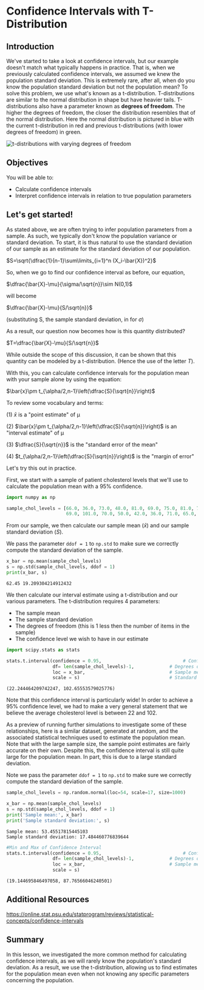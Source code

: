 # Confidence Intervals with T-Distribution

## Introduction

We've started to take a look at confidence intervals, but our example doesn't match what typically happens in practice. That is, when we previously calculated confidence intervals, we assumed we knew the population standard deviation. This is extremely rare, after all, when do you know the population standard deviation but not the population mean? To solve this problem, we use what's known as a t-distribution. T-distributions are similar to the normal distribution in shape but have heavier tails. T-distributions also have a parameter known as **degrees of freedom**. The higher the degrees of freedom, the closer the distribution resembles that of the normal distribution. Here the normal distribution is pictured in blue with the current t-distribution in red and previous t-distributions (with lower degrees of freedom) in green.

<img src="https://raw.githubusercontent.com/learn-co-curriculum/dsc-intervals-with-t-distribution/master/images/new_tdist_df.png" alt="t-distributions with varying degrees of freedom" />

## Objectives

You will be able to:

* Calculate confidence intervals
* Interpret confidence intervals in relation to true population parameters

## Let's get started!

As stated above, we are often trying to infer population parameters from a sample. As such, we typically don't know the population variance or standard deviation. To start, it is thus natural to use the standard deviation of our sample as an estimate for the standard deviation of our population.

$S=\sqrt{\dfrac{1}{n-1}\sum\limits_{i=1}^n (X_i-\bar{X})^2}$

So, when we go to find our confidence interval as before, our equation,

$\dfrac{\bar{X}-\mu}{\sigma/\sqrt{n}}\sim N(0,1)$

will become 

$\dfrac{\bar{X}-\mu}{S/\sqrt{n}}$

(substituting S, the sample standard deviation, in for $\sigma$)

As a result, our question now becomes how is this quantity distributed?

$T=\dfrac{\bar{X}-\mu}{S/\sqrt{n}}$

While outside the scope of this discussion, it can be shown that this quantity can be modeled by a t-distribution. (Hence the use of the letter $T$).

With this, you can calculate confidence intervals for the population mean with your sample alone by using the equation:  

$\bar{x}\pm t_{\alpha/2,n-1}\left(\dfrac{S}{\sqrt{n}}\right)$


To review some vocabulary and terms:

(1) $\bar{x}$  is a "point estimate" of μ

(2)  $\bar{x}\pm t_{\alpha/2,n-1}\left(\dfrac{S}{\sqrt{n}}\right)$ is an "interval estimate" of μ

(3) $\dfrac{S}{\sqrt{n}}$ is the "standard error of the mean"

(4) $t_{\alpha/2,n-1}\left(\dfrac{S}{\sqrt{n}}\right)$ is the "margin of error"

Let's try this out in practice.

First, we start with a sample of patient cholesterol levels that we'll use to calculate the population mean with a 95% confidence.


```python
import numpy as np
```


```python
sample_chol_levels = [66.0, 36.0, 73.0, 48.0, 81.0, 69.0, 75.0, 81.0, 73.0,
                      69.0, 101.0, 70.0, 50.0, 42.0, 36.0, 71.0, 65.0, 43.0, 76.0, 24.0]
```

From our sample, we then calculate our sample mean ($\bar{x}$) and our sample standard deviation ($S$). 

We pass the parameter `ddof = 1` to `np.std` to make sure we correctly compute the standard deviation of the sample.


```python
x_bar = np.mean(sample_chol_levels)
s = np.std(sample_chol_levels, ddof = 1)
print(x_bar, s)
```

    62.45 19.209304214912432


We then calculate our interval estimate using a t-distribution and our various parameters. The t-distribution requires 4 parameters:

* The sample mean
* The sample standard deviation
* The degrees of freedom (this is 1 less then the number of items in the sample)
* The confidence level we wish to have in our estimate


```python
import scipy.stats as stats
```


```python
stats.t.interval(confidence = 0.95,                              # Confidence level
                 df= len(sample_chol_levels)-1,             # Degrees of freedom
                 loc = x_bar,                               # Sample mean
                 scale = s)                                 # Standard deviation estimate
```




    (22.244464209742247, 102.65553579025776)



Note that this confidence interval is particularly wide! In order to achieve a 95% confidence level, we had to make a very general statement that we believe the average cholesterol level is between 22 and 102.

As a preview of running further simulations to investigate some of these relationships, here is a similar dataset, generated at random, and the associated statistical techniques used to estimate the population mean. Note that with the large sample size, the sample point estimates are fairly accurate on their own. Despite this, the confidence interval is still quite large for the population mean. In part, this is due to a large standard deviation.

Note we pass the parameter `ddof = 1` to `np.std` to make sure we correctly compute the standard deviation of the sample.


```python
sample_chol_levels = np.random.normal(loc=54, scale=17, size=1000)
```


```python
x_bar = np.mean(sample_chol_levels)
s = np.std(sample_chol_levels, ddof = 1)
print('Sample mean:', x_bar)
print('Sample standard deviation:', s)
```

    Sample mean: 53.45517815445103
    Sample standard deviation: 17.484460776839644



```python
#Min and Max of Confidence Interval
stats.t.interval(confidence = 0.95,                              # Confidence level
                 df= len(sample_chol_levels)-1,             # Degrees of freedom
                 loc = x_bar,                               # Sample mean
                 scale = s)    
```




    (19.144695846497058, 87.76566046240501)



## Additional Resources

https://online.stat.psu.edu/statprogram/reviews/statistical-concepts/confidence-intervals

## Summary

In this lesson, we investigated the more common method for calculating confidence intervals, as we will rarely know the population's standard deviation. As a result, we use the t-distribution, allowing us to find estimates for the population mean even when not knowing any specific parameters concerning the population.
